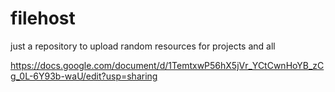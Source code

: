 # filehost
just a repository to upload random resources for projects and all

https://docs.google.com/document/d/1TemtxwP56hX5jVr_YCtCwnHoYB_zCg_0L-6Y93b-waU/edit?usp=sharing

